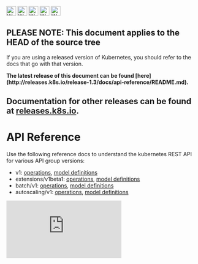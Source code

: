 <!-- BEGIN MUNGE: UNVERSIONED_WARNING -->

<!-- BEGIN STRIP_FOR_RELEASE -->

<img src="http://kubernetes.io/img/warning.png" alt="WARNING"
     width="25" height="25">
<img src="http://kubernetes.io/img/warning.png" alt="WARNING"
     width="25" height="25">
<img src="http://kubernetes.io/img/warning.png" alt="WARNING"
     width="25" height="25">
<img src="http://kubernetes.io/img/warning.png" alt="WARNING"
     width="25" height="25">
<img src="http://kubernetes.io/img/warning.png" alt="WARNING"
     width="25" height="25">

<h2>PLEASE NOTE: This document applies to the HEAD of the source tree</h2>

If you are using a released version of Kubernetes, you should
refer to the docs that go with that version.

<!-- TAG RELEASE_LINK, added by the munger automatically -->
<strong>
The latest release of this document can be found
[here](http://releases.k8s.io/release-1.3/docs/api-reference/README.md).

Documentation for other releases can be found at
[releases.k8s.io](http://releases.k8s.io).
</strong>
--

<!-- END STRIP_FOR_RELEASE -->

<!-- END MUNGE: UNVERSIONED_WARNING -->

# API Reference

Use the following reference docs to understand the kubernetes REST API for various API group versions:

* v1: [operations](https://htmlpreview.github.io/?https://github.com/kubernetes/kubernetes/blob/HEAD/docs/api-reference/v1/operations.html), [model definitions](https://htmlpreview.github.io/?https://github.com/kubernetes/kubernetes/blob/HEAD/docs/api-reference/v1/definitions.html)
* extensions/v1beta1: [operations](https://htmlpreview.github.io/?https://github.com/kubernetes/kubernetes/blob/HEAD/docs/api-reference/extensions/v1beta1/operations.html), [model definitions](https://htmlpreview.github.io/?https://github.com/kubernetes/kubernetes/blob/HEAD/docs/api-reference/extensions/v1beta1/definitions.html)
* batch/v1: [operations](https://htmlpreview.github.io/?https://github.com/kubernetes/kubernetes/blob/HEAD/docs/api-reference/batch/v1/operations.html), [model definitions](https://htmlpreview.github.io/?https://github.com/kubernetes/kubernetes/blob/HEAD/docs/api-reference/batch/v1/definitions.html)
* autoscaling/v1: [operations](https://htmlpreview.github.io/?https://github.com/kubernetes/kubernetes/blob/HEAD/docs/api-reference/autoscaling/v1/operations.html), [model definitions](https://htmlpreview.github.io/?https://github.com/kubernetes/kubernetes/blob/HEAD/docs/api-reference/autoscaling/v1/definitions.html)


<!-- BEGIN MUNGE: GENERATED_ANALYTICS -->
[![Analytics](https://kubernetes-site.appspot.com/UA-36037335-10/GitHub/docs/api-reference/README.md?pixel)]()
<!-- END MUNGE: GENERATED_ANALYTICS -->
